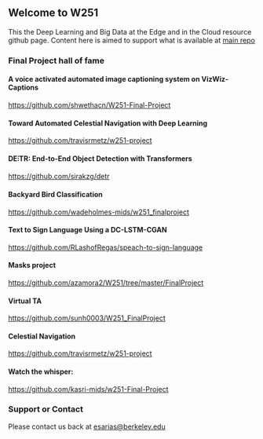 ## Welcome to W251 

This the Deep Learning and Big Data at the Edge and in the Cloud resource github page. Content here is aimed to support what is available at [main repo](https://github.com/MIDS-scaling-up/v2)

### Final Project hall of fame

#### A voice activated automated image captioning system on VizWiz-Captions
https://github.com/shwethacn/W251-Final-Project 

#### Toward Automated Celestial Navigation with Deep Learning
https://github.com/travisrmetz/w251-project

#### DE⫶TR: End-to-End Object Detection with Transformers 
https://github.com/sirakzg/detr

#### Backyard Bird Classification
https://github.com/wadeholmes-mids/w251_finalproject

#### Text to Sign Language Using a DC-LSTM-CGAN
https://github.com/RLashofRegas/speach-to-sign-language

#### Masks project
https://github.com/azamora2/W251/tree/master/FinalProject

#### Virtual TA
https://github.com/sunh0003/W251_FinalProject 

#### Celestial Navigation
https://github.com/travisrmetz/w251-project
 
#### Watch the whisper:
https://github.com/kasri-mids/w251-Final-Project
 

### Support or Contact

Please contact us back at esarias@berkeley.edu
